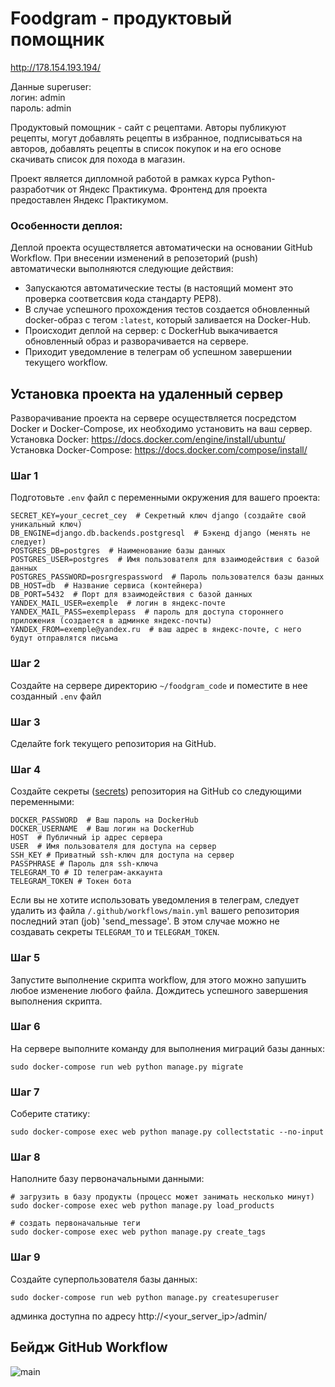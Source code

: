 # Foodgram - продуктовый помощник
http://178.154.193.194/

Данные superuser:  
логин: admin  
пароль: admin


Продуктовый помощник - сайт с рецептами. Авторы публикуют рецепты, могут добавлять рецепты в избранное, подписываться на авторов, добавлять рецепты в список покупок и на его основе скачивать список для похода в магазин.

Проект является дипломной работой в рамках курса Python-разработчик от Яндекс Практикума.
Фронтенд для проекта предоставлен Яндекс Практикумом.


### Особенности деплоя:
Деплой проекта осуществляется автоматически на основании GitHub Workflow. При внесении изменений в репозеторий (push) автоматически выполняются следующие действия:
* Запускаются автоматические тесты (в настоящий момент это проверка соответсвия кода стандарту PEP8).
* В случае успешного прохождения тестов создается обновленный docker-образ с тегом `:latest`, который заливается на Docker-Hub.
* Происходит деплой на сервер: с DockerHub выкачивается обновленный образ и разворачивается на сервере.
* Приходит уведомление в телеграм об успешном завершении текущего workflow.



## Установка проекта на удаленный сервер
Разворачивание проекта на сервере осуществляется посредстом Docker и Docker-Compose, их необходимо установить на ваш сервер.
Установка Docker: https://docs.docker.com/engine/install/ubuntu/
Установка Docker-Compose: https://docs.docker.com/compose/install/

### Шаг 1
Подготовьте `.env` файл с переменными окружения для вашего проекта:

```
SECRET_KEY=your_cecret_cey  # Секретный ключ django (создайте свой уникальный ключ)
DB_ENGINE=django.db.backends.postgresql  # Бэкенд django (менять не следует)
POSTGRES_DB=postgres  # Наименование базы данных
POSTGRES_USER=postgres  # Имя пользователя для взаимодействия с базой данных
POSTGRES_PASSWORD=posrgrespassword  # Пароль пользователся базы данных
DB_HOST=db  # Название сервиса (контейнера)
DB_PORT=5432  # Порт для взаимодействия с базой данных
YANDEX_MAIL_USER=exemple  # логин в яндекс-почте
YANDEX_MAIL_PASS=exemplepass  # пароль для доступа стороннего приложения (создается в админке яндекс-почты)
YANDEX_FROM=exemple@yandex.ru  # ваш адрес в яндекс-почте, с него будут отправлятся письма

```

### Шаг 2

Создайте на сервере директорию `~/foodgram_code` и поместите в нее созданный `.env` файл 

### Шаг 3
Сделайте fork текущего репозитория на GitHub.

### Шаг 4
Создайте секреты  ([secrets](https://docs.github.com/en/actions/reference/encrypted-secrets)) репозитория на GitHub со следующими переменными:

```
DOCKER_PASSWORD  # Ваш пароль на DockerHub
DOCKER_USERNAME  # Ваш логин на DockerHub
HOST  # Публичный ip адрес сервера
USER  # Имя пользователя для доступа на сервер
SSH_KEY # Приватный ssh-ключ для доступа на сервер
PASSPHRASE # Пароль для ssh-ключа
TELEGRAM_TO # ID телеграм-аккаунта
TELEGRAM_TOKEN # Токен бота
```
Если вы не хотите использовать уведомления в телеграм, следует удалить из файла `/.github/workflows/main.yml` вашего репозитория последний этап (job) 'send_message'.
В этом случае можно не создавать секреты `TELEGRAM_TO` и `TELEGRAM_TOKEN`.


### Шаг 5

Запустите выполнение скрипта workflow, для этого можно запушить любое изменение любого файла.
Дождитесь успешного завершения выполнения скрипта.

### Шаг 6
На сервере выполните команду для выполнения миграций базы данных:
```
sudo docker-compose run web python manage.py migrate
```

### Шаг 7
Соберите статику:

```
sudo docker-compose exec web python manage.py collectstatic --no-input
```

### Шаг 8
Наполните базу первоначальными данными:

```
# загрузить в базу продукты (процесс может занимать несколько минут)
sudo docker-compose exec web python manage.py load_products

# создать первоначальные теги
sudo docker-compose exec web python manage.py create_tags
```

### Шаг 9
Создайте суперпользователя базы данных:

```
sudo docker-compose run web python manage.py createsuperuser
```
админка доступна по адресу http://<your_server_ip>/admin/




## Бейдж GitHub Workflow
![main](https://github.com/6turm/foodgram-project-react/actions/workflows/main.yml/badge.svg)
